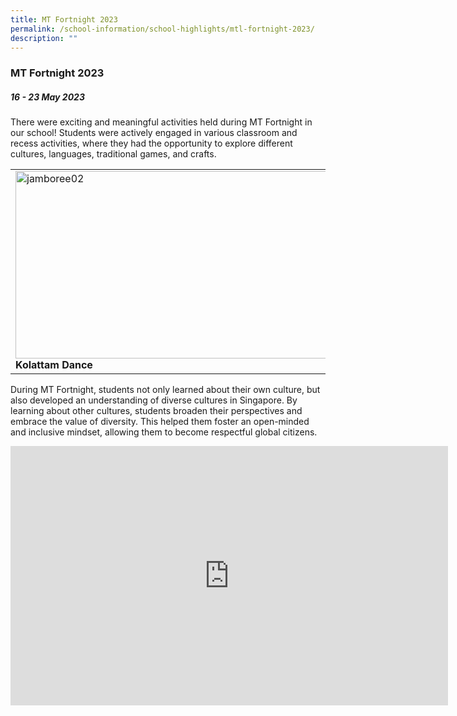 ```yaml
---
title: MT Fortnight 2023
permalink: /school-information/school-highlights/mtl-fortnight-2023/
description: ""
---
```

### MT Fortnight 2023

##### 16 - 23 May 2023

There were exciting and meaningful activities held during MT Fortnight in our school! Students were actively engaged in various classroom and recess activities, where they had the opportunity to explore different cultures, languages, traditional games, and crafts.

<table>
<tbody><tr>
		<td><img alt="jamboree02" src="/images/MT%20Fortnight%202023/tamildance.jpg" style="width:500px;height:300px;"><b>Kolattam Dance </b></td>
		<td><img alt="jamboree02" src="/images/MT%20Fortnight%202023/img_2752.JPG" style="width:500px;height:300px;"><b>Kite Making </b></td>
</tr></tbody></table>

During MT Fortnight, students not only learned about their own culture, but also developed an understanding of diverse cultures in Singapore. By learning about other cultures, students broaden their perspectives and embrace the value of diversity. This helped them foster an open-minded and inclusive mindset, allowing them to become respectful global citizens.

<center><iframe allowfullscreen="" allow="accelerometer; autoplay; clipboard-write; encrypted-media; gyroscope; picture-in-picture; web-share" frameborder="0" title="YouTube video player" src="https://www.youtube.com/embed/YYLD7c_Jxd8" height="415" width="700"></iframe>
</center>